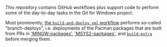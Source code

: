 This repository contains GitHub workflows plus support code to perform some of the day-to-day tasks in the Git for Windows project.

Most prominently, [the `build-and-deploy.yml` workflow](https://github.com/git-for-windows/git-for-windows-automation/actions/workflows/build-and-deploy.yml) performs so-called "branch-deploys", i.e. deployments of the Pacman packages that are built from PRs in ['MINGW-packages'](https://github.com/git-for-windows/MINGW-packages), ['MSYS2-packages'](https://github.com/git-for-windows/MSYS2-packages), and [`build-extra`](https://github.com/git-for-windows/build-extra) before merging them.